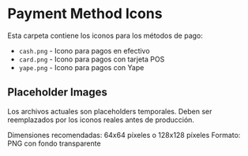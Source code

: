 # Payment Method Icons

Esta carpeta contiene los iconos para los métodos de pago:

- `cash.png` - Icono para pagos en efectivo
- `card.png` - Icono para pagos con tarjeta POS 
- `yape.png` - Icono para pagos con Yape

## Placeholder Images

Los archivos actuales son placeholders temporales. 
Deben ser reemplazados por los iconos reales antes de producción.

Dimensiones recomendadas: 64x64 píxeles o 128x128 píxeles
Formato: PNG con fondo transparente
